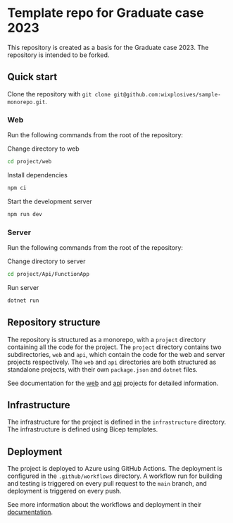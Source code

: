 # Template repo for Graduate case 2023

This repository is created as a basis for the Graduate case 2023. The repository is intended to be forked. 

## Quick start

Clone the repository with `git clone git@github.com:wixplosives/sample-monorepo.git`.

### Web

Run the following commands from the root of the repository:

Change directory to web

```bash
cd project/web 
```

Install dependencies

```bash
npm ci
```

Start the development server

```bash
npm run dev
```

### Server

Run the following commands from the root of the repository:

Change directory to server

```bash
cd project/Api/FunctionApp
```

Run server

```bash
dotnet run
```

## Repository structure

The repository is structured as a monorepo, with a `project` directory containing all the code for the project. The `project` directory contains two subdirectories, `web` and `api`, which contain the code for the web and server projects respectively. The `web` and `api` directories are both structured as standalone projects, with their own `package.json` and `dotnet` files. 

See documentation for the [web](project/web/README.md) and [api](project/api/README.md) projects for detailed information.

## Infrastructure

The infrastructure for the project is defined in the `infrastructure` directory. The infrastructure is defined using Bicep templates. 

## Deployment

The project is deployed to Azure using GitHub Actions. The deployment is configured in the `.github/workflows` directory. A workflow run for building and testing is triggered on every pull request to the `main` branch, and deployment is triggered on every push.

See more information about the workflows and deployment in their [documentation](doc/workflows.md).
